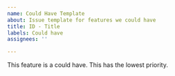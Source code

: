 ```yaml
---
name: Could Have Template
about: Issue template for features we could have
title: ID - Title
labels: Could have
assignees: ''

---
```


This feature is a could have. This has the lowest priority.
